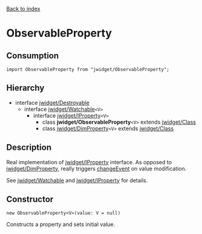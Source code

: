 [Back to index](../README.md)

# ObservableProperty

## Consumption

	import ObservableProperty from "jwidget/ObservableProperty";

## Hierarchy

* interface [jwidget/Destroyable](Destroyable.md)
	* interface [jwidget/Watchable](Watchable.md)`<V>`
		* interface [jwidget/IProperty](IProperty.md)`<V>`
			* class **jwidget/ObservableProperty**`<V>` extends [jwidget/Class](Class.md)
			* class [jwidget/DimProperty](DimProperty.md)`<V>` extends [jwidget/Class](Class.md)

## Description

Real implementation of [jwidget/IProperty](IProperty.md) interface. As opposed to [jwidget/DimProperty](DimProperty.md), really triggers [changeEvent](Watchable.md#changeevent) on value modification.

See [jwidget/Watchable](Watchable.md) and [jwidget/IProperty](IProperty.md) for details.

## Constructor

	new ObservableProperty<V>(value: V = null)

Constructs a property and sets initial value.
